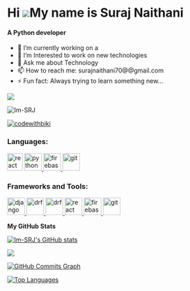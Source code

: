 Hi ![](https://user-images.githubusercontent.com/18350557/176309783-0785949b-9127-417c-8b55-ab5a4333674e.gif)My name is Suraj Naithani
======================================================================================================================================
<h4>A Python developer </h4>

- 🔭 I’m currently working on a 
- 🌱 I’m Interested to work on new technologies
- 💬 Ask me about Technology
- 📫 How to reach me: surajnaithani70@@gmail.com
- ⚡ Fun fact: Always trying to learn something new...

<a href="https://github.com/Im-SRJ/" target="_blank" rel="noreferrer"><img
src="https://img.shields.io/github/followers/Im-SRJ?logo=github&style=for-the-badge&color=0891b2&labelColor=1c1917" /></a>
<p align="left"> <img src="https://komarev.com/ghpvc/?username=Im-SRJ&label=Profile%20views&color=0e75b6&style=flat" alt="Im-SRJ" /> </p>

<p align="left"> <a href="https://twitter.com/codewithbiki" target="blank"><img src="https://img.shields.io/twitter/follow/codewithbiki?logo=twitter&style=for-the-badge" alt="codewithbiki" /></a> </p>

<h3 align="left">Languages:</h3>
<p align="left"> <img src="https://upload.wikimedia.org/wikipedia/commons/thumb/1/18/ISO_C%2B%2B_Logo.svg/800px-ISO_C%2B%2B_Logo.svg.png" alt="react" width="35" height="40"/> </a> </a> <a href="https://firebase.google.com/" target="_blank" rel="noreferrer"> <img src="https://cdn4.iconfinder.com/data/icons/logos-and-brands/512/267_Python_logo-512.png" alt="python" width="40" height="40"/> </a> <a href="https://firebase.google.com/" target="_blank" rel="noreferrer"> <img src="https://upload.wikimedia.org/wikipedia/commons/thumb/9/99/Unofficial_JavaScript_logo_2.svg/2048px-Unofficial_JavaScript_logo_2.svg.png" alt="firebase" width="40" height="40"/> </a> <a href="https://git-scm.com/" target="_blank" rel="noreferrer"> <img src="https://cdn-icons-png.flaticon.com/512/226/226777.png" alt="git" width="40" height="40"/> </a>  </p>

<h3 align="left">Frameworks and Tools:</h3>

<p align="left"><a href="https://www.djangoproject.com/" target="_blank" rel="noreferrer"> <img src="https://www.djangoproject.com/m/img/logos/django-logo-negative.png" alt="django" width="40" height="40"/>
<a href="https://www.djangoproject.com/" target="_blank" rel="noreferrer"> <img src="https://www.django-rest-framework.org/img/logo.png" alt="drf" width="40" height="40"/> <a href="https://www.djangoproject.com/" target="_blank" rel="noreferrer"> <img src="https://python.langchain.com/img/brand/wordmark-dark.png" alt="drf" width="40" height="40"/> <a href="https://reactjs.org/" target="_blank" rel="noreferrer"> <img src="https://upload.wikimedia.org/wikipedia/commons/thumb/a/a7/React-icon.svg/2300px-React-icon.svg.png" alt="react" width="40" height="40"/> </a> <a href="https://firebase.google.com/" target="_blank" rel="noreferrer"> <img src="https://www.tutorialsteacher.com/Content/images/home/mongodb.svg" alt="firebase" width="40" height="40"/> </a> <a href="https://git-scm.com/" target="_blank" rel="noreferrer"> <img src="https://img.icons8.com/nolan/512/github.png" alt="git" width="40" height="40"/> </a> </p>


<b>My GitHub Stats</b>

<a href="http://www.github.com/Im-SRJ"><img src="https://github-readme-stats.vercel.app/api?username=Im-SRJ&show_icons=true&hide=&count_private=true&title_color=22c55e&text_color=ffffff&icon_color=0891b2&bg_color=1c1917&hide_border=true&show_icons=true" alt="Im-SRJ's GitHub stats" /></a>

<a href="http://www.github.com/Im-SRJ"><img src="https://github-readme-streak-stats.herokuapp.com/?user=Im-SRJ&stroke=ffffff&background=1c1917&ring=22c55e&fire=22c55e&currStreakNum=ffffff&currStreakLabel=22c55e&sideNums=ffffff&sideLabels=ffffff&dates=ffffff&hide_border=true" /></a>

<a href="http://www.github.com/Im-SRJ"><img src="https://github-readme-activity-graph.cyclic.app/graph?username=Im-SRJ&bg_color=1c1917&color=ffffff&line=0891b2&point=ffffff&area_color=1c1917&area=true&hide_border=true&custom_title=GitHub%20Commits%20Graph" alt="GitHub Commits Graph" /></a>

<a href="https://github.com/Im-SRJ" align="left"><img src="https://github-readme-stats.vercel.app/api/top-langs/?username=Im-SRJ&langs_count=10&title_color=22c55e&text_color=ffffff&icon_color=0891b2&bg_color=1c1917&hide_border=true&locale=en&custom_title=Top%20%Languages" alt="Top Languages" /></a>

